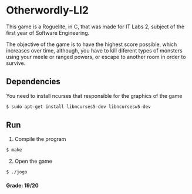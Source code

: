 # Otherwordly-LI2

This game is a Roguelite, in C, that was made for IT Labs 2, subject of the first year of Software Engineering.

The objective of the game is to have the highest score possible, which increases over time, although, you have to kill diferent types of monsters using your meele or ranged powers, or escape to another room in order to survive. 

## Dependencies

You need to install ncurses that responsible for the graphics of the game

```bash
$ sudo apt-get install libncurses5-dev libncursesw5-dev
```

## Run

1. Compile the program
```bash
$ make
```

2. Open the game
```bash
$ ./jogo
```

<h4>Grade: 19/20  </h4>
